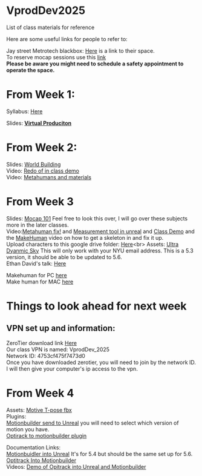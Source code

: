 # VprodDev2025
List of class materials for reference

Here are some useful links for people to refer to: 

Jay street Metrotech blackbox: [Here](https://sites.google.com/nyu.edu/370jmediacommons/spaces/220-black-box?authuser=1) is a link to their space.<br>
To reserve mocap sessions use this [link](https://sites.google.com/nyu.edu/370jmediacommons/reservations/booking-tool?authuser=1)<br>
**Please be aware you might need to schedule a safety appointment to operate the space.**


# From Week 1: 

Syllabus: [Here](https://docs.google.com/document/d/1LeYeuDoQRd2f_TJg6ayZZYy4wki-EDQgmMgkkM2RFnE/edit?usp=drive_link)<br>

Slides: [**Virtual Produciton**](https://docs.google.com/presentation/d/1fDI8jPcFZmst3W_ILmKTFjr5RctDCmIJhkkogBsAcFQ/edit?usp=drive_link)<br>

# From Week 2: 

Slides: [World Building](https://docs.google.com/presentation/d/1rbc4WYezXQqK1gGvVjwPtUeRu9vaVOJ7ykW5i4nKNvk/edit?usp=drive_link)<br>
Video: [Redo of in class demo](https://drive.google.com/file/d/1DBGd7_uZfjn9Sa_dZE87uy0On3nhUcHl/view?usp=drive_link)<br>
Video: [Metahumans and materials](https://drive.google.com/file/d/17GkGALyaozoMoLPCwML4qUNqjSx6vw_w/view?usp=drive_link)<br>

# From Week 3

Slides: [Mocap 101](https://docs.google.com/presentation/d/1k9N6rjLF3REOI8JMUtV8bdAJ2a0V8Z2Tnc1Nc40BnUE/edit?slide=id.p#slide=id.p) Feel free to look this over, I will go over these subjects more in the later classes.<br>
Video:[Metahuman fix!](https://drive.google.com/file/d/1RqGrQ_UsmXDLf9xO8vw8xrFtW__RyduV/view?usp=drive_link) and [Measurement tool in unreal](https://drive.google.com/file/d/1OdDAdM-jS4fHHCuKoGVNfSTao6c3CYqq/view?usp=drive_link) and [Class Demo](https://drive.google.com/file/d/1hKcLqsgng0yRgaMV9guezWtfteJ6p7Gc/view?usp=sharing) and the [MakeHuman](https://drive.google.com/file/d/1chDd5XbiAeSnQv-JIZ3QrpkW81aeifms/view?usp=drive_link) video on how to get a skeleton in and fix it up.<br>
Upload characters to this google drive folder: [Here](https://drive.google.com/drive/u/1/folders/1kw2apc4DPQl-Ce0Q9f9T316w3_0Xy6__)<br>
Assets: [Ultra Dyanmic Sky](https://nyu.box.com/s/jg0yhbuovoiau7t7s7f064yux2jqr0pz) This will only work with your NYU email address. This is a 5.3 version, it should be able to be updated to 5.6.<br>
Ethan David's talk: [Here](https://drive.google.com/file/d/1chDd5XbiAeSnQv-JIZ3QrpkW81aeifms/view?usp=drive_link)<br>

Makehuman for PC [here](https://static.makehumancommunity.org/makehuman/releases/releases_130.html)<br>
Make human for MAC [here](https://static.makehumancommunity.org/makehuman/releases/releases_120mac.html)<br>

# Things to look ahead for next week
## VPN set up and information:
ZeroTier download link [Here](https://www.zerotier.com/download/)<br>
Our class VPN is named: VprodDev_2025<br>
Network ID: 4753cf475f7473d0<br>
Once you have downloaded zerotier, you will need to join by the network ID. I will then give your computer's ip access to the vpn.<br>

# From Week 4

Assets: [Motive T-pose fbx](https://drive.google.com/drive/folders/1el_pF54x0voymQ3B2CRPp2CACjIX8-JN?usp=drive_link)<br>
Plugins:<br>
[Motionbuilder send to Unreal](https://github.com/ue4plugins/MobuLiveLink/releases/tag/v3.0.6) you will need to select which version of motion you have.<br>
[Optirack to motionbuilder plugin](https://optitrack.com/support/downloads/)<br>

Documentation Links:<br>
[Motionbuidler into Unreal](https://dev.epicgames.com/documentation/en-us/unreal-engine/live-link-stream-motionbuilder-to-unreal-engine?application_version=5.4) It's for 5.4 but should be the same set up for 5.6.<br>
[Optitrack Into Motionbuilder](https://optitrack.com/support/downloads/plugins.html)<br>
Videos: [Demo of Opitrack into Unreal and Motionbuilder]()<br>




